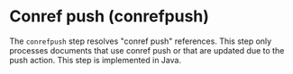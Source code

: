 # Conref push \(conrefpush\)

The `conrefpush` step resolves "conref push" references. This step only processes documents that use conref push or that are updated due to the push action. This step is implemented in Java.

